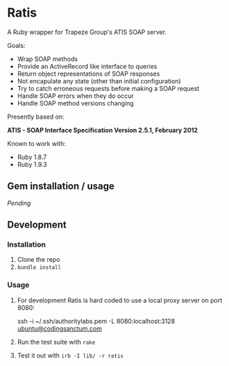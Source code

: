 Ratis
==================
A Ruby wrapper for Trapeze Group's ATIS SOAP server.

Goals:

  - Wrap SOAP methods
  - Provide an ActiveRecord like interface to queries
  - Return object representations of SOAP responses
  - Not encapulate any state (other than initial configuration)
  - Try to catch erroneous requests before making a SOAP request
  - Handle SOAP errors when they do occur
  - Handle SOAP method versions changing

Presently based on:

**ATIS - SOAP Interface Specification Version 2.5.1, February 2012**

Known to work with:

 - Ruby 1.8.7
 - Ruby 1.9.3

Gem installation / usage
-------------------
 *Pending*

Development 
-------------------
### Installation
 1. Clone the repo
 1. `bundle install`

### Usage

 1. For development Ratis is hard coded to use a local proxy server on port 8080:

    ssh -i ~/.ssh/authoritylabs.pem -L 8080:localhost:3128 ubuntu@codingsanctum.com

 1. Run the test suite with `rake`
 1. Test it out with `irb -I lib/ -r ratis`

